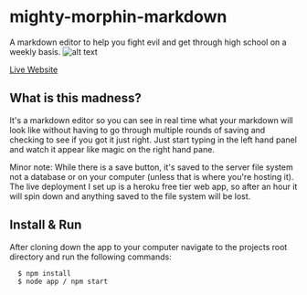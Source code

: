 # mighty-morphin-markdown
A markdown editor to help you fight evil and get through high school on a weekly basis.
![alt text](http://www.onetruegreenberg.com/images/mmmarkdown.png "project demo image")

[Live Website](https://tranquil-island-38005.herokuapp.com/)

## What is this madness?

It's a markdown editor so you can see in real time what your markdown will look like without having to go through multiple rounds of saving and checking to see if you got it just right. Just start typing in the left hand panel and watch it appear like magic on the right hand pane.

Minor note: While there is a save button, it's saved to the server file system not a database or on your computer (unless that is where you're hosting it). The live deployment I set up is a heroku free tier web app, so after an hour it will spin down and anything saved to the file system will be lost.

## Install & Run

After cloning down the app to your computer navigate to the projects root directory and run the following commands:

```
  $ npm install
  $ node app / npm start
```
